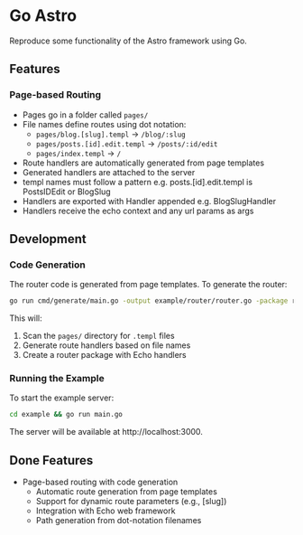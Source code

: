 # Go Astro

Reproduce some functionality of the Astro framework using Go.

## Features

### Page-based Routing
- Pages go in a folder called `pages/`
- File names define routes using dot notation:
  - `pages/blog.[slug].templ` -> `/blog/:slug`
  - `pages/posts.[id].edit.templ` -> `/posts/:id/edit`
  - `pages/index.templ` -> `/`
- Route handlers are automatically generated from page templates
- Generated handlers are attached to the server
- templ names must follow a pattern e.g. posts.[id].edit.templ is PostsIDEdit or BlogSlug
- Handlers are exported with Handler appended e.g. BlogSlugHandler
- Handlers receive the echo context and any url params as args


## Development

### Code Generation
The router code is generated from page templates. To generate the router:

```bash
go run cmd/generate/main.go -output example/router/router.go -package router
```

This will:
1. Scan the `pages/` directory for `.templ` files
2. Generate route handlers based on file names
3. Create a router package with Echo handlers

### Running the Example
To start the example server:

```bash
cd example && go run main.go
```

The server will be available at http://localhost:3000.

## Done Features
- Page-based routing with code generation
  - Automatic route generation from page templates
  - Support for dynamic route parameters (e.g., [slug])
  - Integration with Echo web framework
  - Path generation from dot-notation filenames
